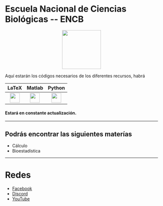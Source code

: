 # Escuela Nacional de Ciencias Biológicas -- ENCB
<p align="center">
  <img width="128" height="128" src="https://www.encb.ipn.mx/assets/files/encb/img/escudos/escudoENCB.png">
</p>

Aquí estarán los códigos necesarios de los diferentes recursos, habrá 

<div align="center">

| LaTeX | Matlab  | Python |
|:-----:|:-------:|:------:|
| <img width="" height="32" src="https://upload.wikimedia.org/wikipedia/commons/2/25/LaTeX_logo.png">  |  <img width="32" height="32" src="https://upload.wikimedia.org/wikipedia/commons/thumb/2/21/Matlab_Logo.png/667px-Matlab_Logo.png"> |  <img width="32" height="32" src="https://upload.wikimedia.org/wikipedia/commons/thumb/0/0a/Python.svg/1024px-Python.svg.png"> |

</div>

#### **Estará en constante actualización.**
------------
## Podrás encontrar las siguientes materías
- Cálculo
- Bioestadística
------------

# Redes
- [Facebook](https://www.facebook.com/aniMATEnserio "Facebook")
- [Discord](https://discord.gg/anptUTkf "Discord")
- [YouTube](https://www.youtube.com/c/aniMATE1 "YouTube")
